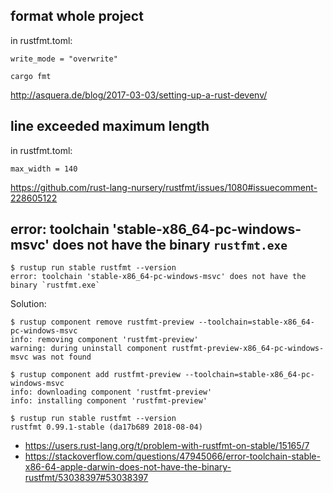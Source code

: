 ## format whole project

in rustfmt.toml:

`write_mode = "overwrite"`

`cargo fmt`


http://asquera.de/blog/2017-03-03/setting-up-a-rust-devenv/

## line exceeded maximum length

in rustfmt.toml:

`max_width = 140`

https://github.com/rust-lang-nursery/rustfmt/issues/1080#issuecomment-228605122

## error: toolchain 'stable-x86_64-pc-windows-msvc' does not have the binary `rustfmt.exe`

```
$ rustup run stable rustfmt --version
error: toolchain 'stable-x86_64-pc-windows-msvc' does not have the binary `rustfmt.exe`
```

Solution:

```
$ rustup component remove rustfmt-preview --toolchain=stable-x86_64-pc-windows-msvc
info: removing component 'rustfmt-preview'
warning: during uninstall component rustfmt-preview-x86_64-pc-windows-msvc was not found

$ rustup component add rustfmt-preview --toolchain=stable-x86_64-pc-windows-msvc
info: downloading component 'rustfmt-preview'
info: installing component 'rustfmt-preview'

$ rustup run stable rustfmt --version
rustfmt 0.99.1-stable (da17b689 2018-08-04)
```

- https://users.rust-lang.org/t/problem-with-rustfmt-on-stable/15165/7
- https://stackoverflow.com/questions/47945066/error-toolchain-stable-x86-64-apple-darwin-does-not-have-the-binary-rustfmt/53038397#53038397
